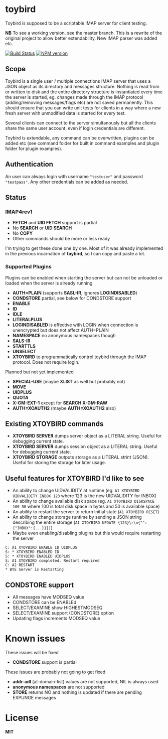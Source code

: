 # toybird

Toybird is supposed to be a scriptable IMAP server for client testing.

**NB** To see a working version, see the master branch. This is a rewrite of the original project to allow better extendability. New IMAP parser was added etc.

[![Build Status](https://secure.travis-ci.org/andris9/toybird.png)](http://travis-ci.org/andris9/toybird)
[![NPM version](https://badge.fury.io/js/toybird.png)](http://badge.fury.io/js/toybird)

## Scope

Toybird is a single user / multiple connections IMAP server that uses a JSON object as its directory and messages structure. Nothing is read from or written to disk and the entire directory structure is instantiated every time the server is started, eg. changes made through the IMAP protocol (adding/removing messages/flags etc) are not saved permanently. This should ensure that you can write unit tests for clients in a way where a new fresh server with unmodified data is started for every test.

Several clients can connect to the server simultanously but all the clients share the same user account, even if login credentials are different.

Toybird is extendable, any command can be overwritten, plugins can be added etc (see command folder for built in command examples and plugin folder for plugin examples).

## Authentication

An user can always login with username `"testuser"` and password `"testpass"`. Any other credentials can be added as needed.

## Status

### IMAP4rev1

  * **FETCH** and **UID FETCH** support is partial
  * No **SEARCH** or **UID SEARCH**
  * No **COPY**
  * Other commands should be more or less ready

I'm trying to get these done one by one. Most of it was already implemented in the previous incarnation  of **toybird**, so I can copy and paste a lot.

### Supported Plugins

Plugins can be enabled when starting the server but can not be unloaded or loaded when the server is already running

  * **AUTH=PLAIN** (supports **SASL-IR**, ignores **LOGINDISABLED**)
  * **CONDSTORE** partial, see below for CONDSTORE support
  * **ENABLE**
  * **ID**
  * **IDLE**
  * **LITERALPLUS**
  * **LOGINDISABLED** is effective with LOGIN when connection is unencrypted but does not affect AUTH=PLAIN
  * **NAMESPACE** no anonymous namespaces though
  * **SALS-IR**
  * **STARTTLS**
  * **UNSELECT**
  * **XTOYBIRD** to programmatically control toybird through the IMAP protocol. Does not require login.

Planned but not yet implemented

  * **SPECIAL-USE** (maybe **XLIST** as well but probably not)
  * **MOVE**
  * **UIDPLUS**
  * **QUOTA**
  * **X-GM-EXT-1** except for **SEARCH X-GM-RAW**
  * **AUTH=XOAUTH2** (maybe **AUTH=XOAUTH2** also)

## Existing XTOYBIRD commands

  * **XTOYBIRD SERVER** dumps server object as a LITERAL string. Useful for debugging current state.
  * **XTOYBIRD SERVER** dumps session object as a LITERAL string. Useful for debugging current state.
  * **XTOYBIRD STORAGE** outputs storage as a LITERAL strint (JSON). Useful for storing the storage for later usage.

## Useful features for XTOYBIRD I'd like to see

  * An ability to change UIDVALIDITY at runtime (eg. `A1 XTOYBIRD UIDVALIDITY INBOX 123` where 123 is the new UIDVALIDITY for INBOX)
  * An ability to change available disk space (eg. `A1 XTOYBIRD DISKSPACE 100 50` where 100 is total disk space in bytes and 50 is available space)
  * An ability to restart the server to return initial state (`A1 XTOYBIRD RESET`)
  * An ability to change storage runtime by sending a JSON string describing the entire storage (`A1 XTOYBIRD UPDATE {123}\r\n{"":{"INBOX":{...}}})`)
  * Maybe even enabling/disabling plugins but this would require restarting the server

```
C: A1 XTOYBIRD ENABLE ID UIDPLUS
S: * XTOYBIRD ENABLED ID
S: * XTOYBIRD ENABLED UIDPLUS
S: A1 XTOYBIRD completed. Restart required
C: A2 RESTART
* BYE Server is Restarting
```

## CONDSTORE support

  * All messages have MODSEQ value
  * CONDSTORE can be ENABLEd
  * SELECT/EXAMINE show HIGHESTMODSEQ
  * SELECT/EXAMINE support (CONDSTORE) option
  * Updating flags increments MODSEQ value

# Known issues

These issues will be fixed

  * **CONDSTORE** support is partial

These issues are probably not going to get fixed

  * **addr-adl** (at-domain-list) values are not supported, NIL is always used
  * **anonymous namespaces** are not supported
  * **STORE** returns NO and nothing is updated if there are pending EXPUNGE messages

# License

**MIT**
